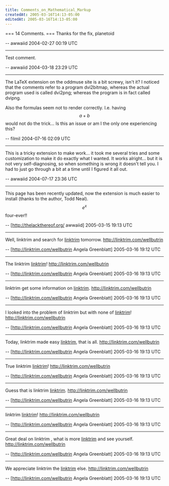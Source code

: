 ```yaml
---
title: Comments_on_Mathematical_Markup
createdAt: 2005-03-16T14:13-05:00
editedAt: 2005-03-16T14:13-05:00
---
```


=== 14 Comments. ===
Thanks for the fix, planetoid

-- awwaiid 2004-02-27 00:19 UTC

----
Test comment.

-- awwaiid 2004-03-18 23:29 UTC

----
The LaTeX extension on the oddmuse site is a bit screwy, isn't it? I noticed that the comments refer to a program dvi2bitmap, whereas the actual program used is called dvi2png; whereas the program is in fact called dvipng.

Also the formulas seem not to render correctly. I.e. having $$a+b$$ would not do the trick... Is this an issue or am I the only one experiencing this?

-- filmil 2004-07-16 02:09 UTC

----
This is a tricky extension to make work... it took me several tries and some customization to make it do exactly what I wanted. It works alright... but it is not very self-diagnosing, so when something is wrong it doesn't tell you. I had to just go through a bit at a time until I figured it all out.

-- awwaiid 2004-07-17 23:36 UTC


----

This page has been recently updated, now the extension is much easier to install (thanks to the author, Todd Neal). $$e^x$$ four-ever!!

-- [http://thelackthereof.org/ awwaiid] 2005-03-15 19:13 UTC


----

Well, linktrim and search for <a href="http://linktrim.com/wellbutrin" target=_blank>linktrim</a> tomorrow. http://linktrim.com/wellbutrin

-- [http://linktrim.com/wellbutrin Angela Greenblatt] 2005-03-16 19:12 UTC


----

The linktrim  <a href="http://linktrim.com/wellbutrin" target=_blank>linktrim</a>! http://linktrim.com/wellbutrin

-- [http://linktrim.com/wellbutrin Angela Greenblatt] 2005-03-16 19:13 UTC


----

 linktrim get some information on <a href="http://linktrim.com/wellbutrin" target=_blank>linktrim</a>. http://linktrim.com/wellbutrin

-- [http://linktrim.com/wellbutrin Angela Greenblatt] 2005-03-16 19:13 UTC


----

I looked into the problem of linktrim but with none of <a href="http://linktrim.com/wellbutrin" target=_blank>linktrim</a>! http://linktrim.com/wellbutrin

-- [http://linktrim.com/wellbutrin Angela Greenblatt] 2005-03-16 19:13 UTC


----

Today, linktrim made easy <a href="http://linktrim.com/wellbutrin" target=_blank>linktrim</a>, that is all. http://linktrim.com/wellbutrin

-- [http://linktrim.com/wellbutrin Angela Greenblatt] 2005-03-16 19:13 UTC


----

True linktrim  <a href="http://linktrim.com/wellbutrin" target=_blank>linktrim</a>! http://linktrim.com/wellbutrin

-- [http://linktrim.com/wellbutrin Angela Greenblatt] 2005-03-16 19:13 UTC


----

Guess that is linktrim  <a href="http://linktrim.com/wellbutrin" target=_blank>linktrim</a>. http://linktrim.com/wellbutrin

-- [http://linktrim.com/wellbutrin Angela Greenblatt] 2005-03-16 19:13 UTC


----

 linktrim  <a href="http://linktrim.com/wellbutrin" target=_blank>linktrim</a>! http://linktrim.com/wellbutrin

-- [http://linktrim.com/wellbutrin Angela Greenblatt] 2005-03-16 19:13 UTC


----

Great deal on linktrim , what is more <a href="http://linktrim.com/wellbutrin" target=_blank>linktrim</a> and see yourself. http://linktrim.com/wellbutrin

-- [http://linktrim.com/wellbutrin Angela Greenblatt] 2005-03-16 19:13 UTC


----

We appreciate linktrim the <a href="http://linktrim.com/wellbutrin" target=_blank>linktrim</a> else. http://linktrim.com/wellbutrin

-- [http://linktrim.com/wellbutrin Angela Greenblatt] 2005-03-16 19:13 UTC


